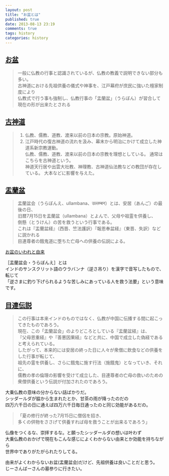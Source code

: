```yaml
---
layout: post
title: "お盆とは"
published: true
date: 2013-08-13 23:19
comments: true
tags: history
categories: history
---
```


## [お盆](http://ja.wikipedia.org/wiki/%E3%81%8A%E7%9B%86)

> 一般に仏教の行事と認識されているが、仏教の教義で説明できない部分も多い。  
> 古神道における先祖供養の儀式や神事を、江戸幕府が庶民に強いた檀家制度により  
> 仏教式で行う事も強制し、仏教行事の「盂蘭盆」（うらぼん）が習合して  
> 現在の形が出来たとされる

## [古神道](http://ja.wikipedia.org/wiki/%E5%8F%A4%E7%A5%9E%E9%81%93)

> 1. 仏教、儒教、道教、渡来以前の日本の宗教。原始神道。
> 2. 江戸時代の復古神道の流れを汲み、幕末から明治にかけて成立した神道系新宗教運動。  
> 仏教、儒教、道教、渡来以前の日本の宗教を理想としている。
> 通常はこちらを古神道という。  
> 神道天行居や出雲大社教、神理教、古神道仙法教などの教団が存在している。
> 大本などに影響を与えた。

## [盂蘭盆](http://ja.wikipedia.org/wiki/%E7%9B%82%E8%98%AD%E7%9B%86) 

> 盂蘭盆会（うらぼんえ、ullambana、उल्लम्बन）とは、安居（あんご）の最後の日、  
> 旧暦7月15日を盂蘭盆（ullambana）とよんで、父母や祖霊を供養し、  
> 倒懸（とうけん）の苦を救うという行事である。  
> これは『盂蘭盆経』（西晋、竺法護訳）『報恩奉盆経』（東晋、失訳）などに説かれる  
> 目連尊者の餓鬼道に堕ちた亡母への供養の伝説による。

[お盆のいわれと由来](http://www.choutin.com/obon/sitteru-iware.htm)

［盂蘭盆会・うらぼんえ］とは  
インドのサンスクリット語のウラバンナ（逆さ吊り）を漢字で音写したもので、 転じて  
「逆さまに釣り下げられるような苦しみにあっている人を救う法要」という意味です。

## [目連伝説](http://ja.wikipedia.org/wiki/%E7%9B%82%E8%98%AD%E7%9B%86)

> この行事は本来インドのものではなく、仏教が中国に伝播する間に起こってきたものであろう。  
> 現在、この「盂蘭盆会」のよりどころとしている『盂蘭盆経』は、  
> 『父母恩重経』や『善悪因果経』などと共に、中国で成立した偽経であると考えられている。  
> したがって、本来的には安居の終った日に人々が衆僧に飲食などの供養をした行事が転じて、  
> 祖先の霊を供養し、さらに餓鬼に施す行法（施餓鬼）となっていき、それに、  
> 儒教の孝の倫理の影響を受けて成立した、目連尊者の亡母の救いのための  
> 衆僧供養という伝説が付加されたのであろう。

大乗仏教の意味の分からない話ばかりだ。  
シッダールダが脇から生まれたとか、甘茶の雨が降ったのだの  
四万六千日の日に通えば四万六千日毎日通ったのと同じ効能があるだの。  
  
> 「夏の修行が終った7月15日に僧侶を招き、  
> 多くの供物をささげて供養すれば母を救うことが出来るであろう」  
  
仏像をつくるな、崇拝するな。と願ったシッダールダの想いは叶わず  
大乗仏教のおかげで現在もこんな感じによくわからない由来とか効能を持ちながら  
世界中でありがたがられたりしてる。  
  
由来がよくわからないお盆(盂蘭盆会)だけど、先祖供養は良いことだと思う。  
じーさんばーさんの墓参りに行きたい。
